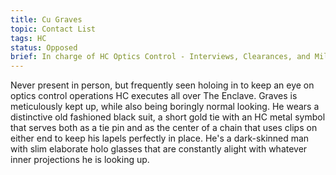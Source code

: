 ```yaml
---
title: Cu Graves
topic: Contact List
tags: HC
status: Opposed
brief: In charge of HC Optics Control - Interviews, Clearances, and Military Right-minding Operations.
---
```


Never present in person, but frequently seen holoing in to keep an eye on optics control operations HC executes all over The Enclave. Graves is meticulously kept up, while also being boringly normal looking. He wears a distinctive old fashioned black suit, a short gold tie with an HC metal symbol that serves both as a tie pin and as the center of a chain that uses clips on either end to keep his lapels perfectly in place. He's a dark-skinned man with slim elaborate holo glasses that are constantly alight with whatever inner projections he is looking up.